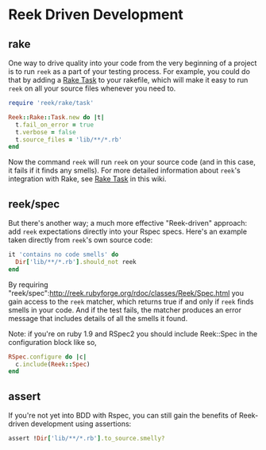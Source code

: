 # Reek Driven Development

## rake

One way to drive quality into your code from the very beginning of a project is to run `reek` as a part of your testing process. For example, you could do that by adding a [Rake Task](Rake-Task.md) to your rakefile, which will make it easy to run `reek` on all your source files whenever you need to.

```Ruby
require 'reek/rake/task'

Reek::Rake::Task.new do |t|
  t.fail_on_error = true
  t.verbose = false
  t.source_files = 'lib/**/*.rb'
end
```

Now the command `reek` will run `reek` on your source code (and in this case, it fails if it finds any smells). For more detailed information about `reek`'s integration with Rake, see [Rake Task](Rake-Task.md) in this wiki.

## reek/spec

But there's another way; a much more effective "Reek-driven" approach: add `reek` expectations directly into your Rspec specs. Here's an example taken directly from `reek`'s own source code:

```Ruby
it 'contains no code smells' do
  Dir['lib/**/*.rb'].should_not reek
end
```

By requiring "reek/spec":http://reek.rubyforge.org/rdoc/classes/Reek/Spec.html you gain access to the `reek` matcher, which returns true if and only if `reek` finds smells in your code. And if the test fails, the matcher produces an error message that includes details of all the smells it found.

Note: if you're on ruby 1.9  and RSpec2 you should include Reek::Spec in the configuration block like so,

```Ruby
RSpec.configure do |c|
  c.include(Reek::Spec)
end
```

## assert

If you're not yet into BDD with Rspec, you can still gain the benefits of Reek-driven development using assertions:

```Ruby
assert !Dir['lib/**/*.rb'].to_source.smelly?
```
